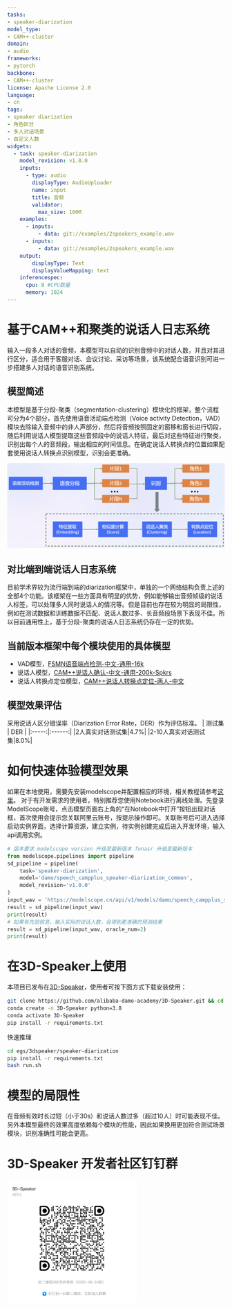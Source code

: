 ```yaml
---
tasks:
- speaker-diarization
model_type:
- CAM++-cluster
domain:
- audio
frameworks:
- pytorch
backbone:
- CAM++-cluster
license: Apache License 2.0
language:
- cn
tags:
- speaker diarization
- 角色区分
- 多人对话场景
- 自定义人数
widgets:
  - task: speaker-diarization
    model_revision: v1.0.0
    inputs:
      - type: audio
        displayType: AudioUploader
        name: input
        title: 音频
        validator:
          max_size: 100M
    examples:
      - inputs:
          - data: git://examples/2speakers_example.wav
      - inputs:
          - data: git://examples/2speakers_example.wav
    output:
        displayType: Text
        displayValueMapping: text
    inferencespec:
      cpu: 8 #CPU数量
      memory: 1024
---
```


# 基于CAM++和聚类的说话人日志系统
输入一段多人对话的音频，本模型可以自动的识别音频中的对话人数，并且对其进行区分，适合用于客服对话、会议讨论、采访等场景，该系统配合语音识别可进一步搭建多人对话的语音识别系统。

## 模型简述
本模型是基于分段-聚类（segmentation-clustering）模块化的框架，整个流程可分为4个部分，首先使用语音活动端点检测（Voice activity Detection，VAD）模块去除输入音频中的非人声部分，然后将音频按照固定的窗移和窗长进行切段，随后利用说话人模型提取这些音频段中的说话人特征，最后对这些特征进行聚类，识别出每个人的音频段，输出相应的时间信息。在确定说话人转换点的位置如果配套使用说话人转换点识别模型，识别会更准确。

<div align=center>
<img src="framework.png" width="800" />
</div>

## 对比端到端说话人日志系统
目前学术界较为流行端到端的diarization框架中，单独的一个网络结构负责上述的全部4个功能。该框架在一些方面具有明显的优势，例如能够输出音频帧级的说话人标签，可以处理多人同时说话人的情况等。但是目前也存在较为明显的局限性，例如在测试数据和训练数据不匹配、说话人数过多、长音频段场景下表现不佳。所以目前通用性上，基于分段-聚类的说话人日志系统仍存在一定的优势。

## 当前版本框架中每个模块使用的具体模型
 - VAD模型，[FSMN语音端点检测-中文-通用-16k](https://modelscope.cn/models/damo/speech_fsmn_vad_zh-cn-16k-common-pytorch/summary)
 - 说话人模型，[CAM++说话人确认-中文-通用-200k-Spkrs](https://modelscope.cn/models/damo/speech_campplus_sv_zh-cn_16k-common/summary)
 - 说话人转换点定位模型，[CAM++说话人转换点定位-两人-中文](https://modelscope.cn/models/damo/speech_campplus-transformer_scl_zh-cn_16k-common/summary)

## 模型效果评估
采用说话人区分错误率（Diarization Error Rate，DER）作为评估标准。
| 测试集 | DER |
|:-----:|:------:|
|2人真实对话测试集|4.7%|
|2-10人真实对话测试集|8.0%|

# 如何快速体验模型效果
如果在本地使用，需要先安装modelscope并配置相应的环境，相关教程请参考[这里](https://modelscope.cn/docs/%E7%8E%AF%E5%A2%83%E5%AE%89%E8%A3%85)。
对于有开发需求的使用者，特别推荐您使用Notebook进行离线处理。先登录ModelScope账号，点击模型页面右上角的“在Notebook中打开”按钮出现对话框，首次使用会提示您关联阿里云账号，按提示操作即可。关联账号后可进入选择启动实例界面，选择计算资源，建立实例，待实例创建完成后进入开发环境，输入api调用实例。
``` python
# 版本要求 modelscope version 升级至最新版本 funasr 升级至最新版本
from modelscope.pipelines import pipeline
sd_pipeline = pipeline(
    task='speaker-diarization',
    model='damo/speech_campplus_speaker-diarization_common',
    model_revision='v1.0.0'
)
input_wav = 'https://modelscope.cn/api/v1/models/damo/speech_campplus_speaker-diarization_common/repo?Revision=master&FilePath=examples/2speakers_example.wav'
result = sd_pipeline(input_wav)
print(result)
# 如果有先验信息，输入实际的说话人数，会得到更准确的预测结果
result = sd_pipeline(input_wav, oracle_num=2)
print(result)
```
# 在3D-Speaker上使用
本项目已发布在[3D-Speaker](https://github.com/alibaba-damo-academy/3D-Speaker)，使用者可按下面方式下载安装使用：
``` sh
git clone https://github.com/alibaba-damo-academy/3D-Speaker.git && cd 3D-Speaker
conda create -n 3D-Speaker python=3.8
conda activate 3D-Speaker
pip install -r requirements.txt
```

快速推理
``` sh
cd egs/3dspeaker/speaker-diarization
pip install -r requirements.txt
bash run.sh
```
# 模型的局限性
在音频有效时长过短（小于30s）和说话人数过多（超过10人）时可能表现不佳。另外本模型最终的效果高度依赖每个模块的性能，因此如果换用更加符合测试场景模块，识别准确性可能会更高。

# 3D-Speaker 开发者社区钉钉群
<div align=left>
<img src="ding.png" width="300" />
</div>
